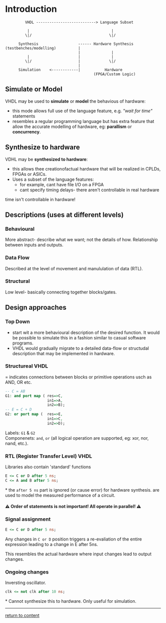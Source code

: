 # Introduction

```
         VHDL ---------------------------> Language Subset

          |                                     | 
         \|/                                   \|/ 

      Synthesis                  ------ Hardware Synthesis
(testbenches/modelling)          |
                                 |              |
          |                      |              | 
         \|/                     |             \|/ 
                                 |
      Simulation    <------------|           Hardware
                                        (FPGA/Custom Logic)

```
 
## Simulate or Model
VHDL may be used to **simulate** or **model** the behavious of hardware:
- this mode allows full use of the language feature, e.g. *"wait for time"* statements
- resembles a regular programming language but has extra feature that allow the accurate modelling of hardware, eg: **parallism** or **concurrency**.

## Synthesize to hardware
VDHL may be **synthesized to hardware**:
- this allows thee creationofactual hardware that will be realized in CPLDs, FPGAs or ASICs.
- Uses a subset of the language features: 
  - for example, cant have file I/O on a FPGA
  - cant specify timing delays-  there aren't controllable in real hardware 

time isn't controllable in hardware!

## Descriptions (uses at different levels)
### Behavioural
More abstract- describe what we want; not the details of how. Relationship between inputs and outputs.
### Data Flow
Described at the level of movement and manululation of data (RTL). 
### Structural
Low level- basically connecting together blocks/gates.

## Design approaches
### Top Down
- start wit a more behavioural description of the desired function. It would be possible to simulate this in a fashion similar to casual software programs.
- VHDL would gradually migrate to a detailed data-flow or structudal description that may be implemented in hardware.
### Structureal VHDL
= indicates connections between blocks or primitive operations usch as AND, OR etc.
```vhdl
-- C = AB 
G1: and port map ( res=>C,
                   in1=>A,
                   in2=>B);
-- E = C + D
G2: or port map (  res=>E,
                   in1=>C,
                   in2=>D);
```
Labels: `G1` & `G2` <br>
Componenets: `and`, `or` (all logical operation are supported, eg: xor, nor, nand, etc.).

### RTL (Register Transfer Level) VHDL
Libraries also contain 'standard' functions
```vhdl
E <= C or D after 5 ns;
C <= A and B after 5 ns;
```
\* the `after 5 ns` part is ignored (or cause error) for hardware synthesis. are used to model the measured performance of a circuit.

#### ⚠ Order of statements is not important! All operate in parallel! ⚠

### Signal assignment
```vhdl
E <= C or D after 5 ns;
```
Any changes in `C or D` position triggers a re-evaliation of the entire expression leading to a change in E after 5ns.

This resembles the actual hardware where input changes lead to output changes.

### Ongoing changes
Inversting oscillator.
```vhdl
clk <= not clk after 10 ns;
```
\* Cannot synthesize this to hardware. Only useful for simulation. 

-----------------------
[return to content](https://github.com/Notes-MD/VHDL#vhdl-cheatsheet)
